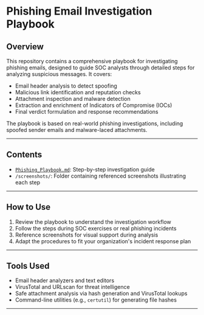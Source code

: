 # Phishing Email Investigation Playbook

## Overview  
This repository contains a comprehensive playbook for investigating phishing emails, designed to guide SOC analysts through detailed steps for analyzing suspicious messages. It covers:

- Email header analysis to detect spoofing  
- Malicious link identification and reputation checks  
- Attachment inspection and malware detection  
- Extraction and enrichment of Indicators of Compromise (IOCs)  
- Final verdict formulation and response recommendations

The playbook is based on real-world phishing investigations, including spoofed sender emails and malware-laced attachments.

---

## Contents  
- [`Phishing_Playbook.md`](Phishing_Playbook.md): Step-by-step investigation guide  
- `/screenshots/`: Folder containing referenced screenshots illustrating each step

---

## How to Use  
1. Review the playbook to understand the investigation workflow  
2. Follow the steps during SOC exercises or real phishing incidents  
3. Reference screenshots for visual support during analysis  
4. Adapt the procedures to fit your organization's incident response plan

---

## Tools Used  
- Email header analyzers and text editors  
- VirusTotal and URLscan for threat intelligence  
- Safe attachment analysis via hash generation and VirusTotal lookups  
- Command-line utilities (e.g., `certutil`) for generating file hashes

---
